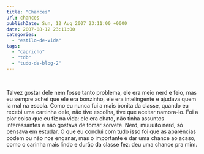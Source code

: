 ```yaml
---
title: "Chances"
url: chances
publishDate: Sun, 12 Aug 2007 23:11:00 +0000
date: 2007-08-12 23:11:00
categories: 
  - "estilo-de-vida"
tags: 
  - "capricho"
  - "tdb"
  - "tudo-de-blog-2"
---
```

<a href="http://2.bp.blogspot.com/_BzqI_RDZ6O4/Sbw6OURee1I/AAAAAAAAAH8/MAvKho7CkHg/s1600-h/CA28083.jpg"><img src="http://2.bp.blogspot.com/_BzqI_RDZ6O4/Sbw6OURee1I/AAAAAAAAAH8/MAvKho7CkHg/s320/CA28083.jpg" border="0" alt=""></a><br><div><br></div><div>Talvez gostar dele nem fosse tanto problema, ele era meio nerd e feio, mas eu sempre achei que ele era bonzinho, ele era intelingente e ajudava quem ia mal na escola. Como eu nunca fui a mais bonita da classe, quando eu recebi uma cartinha dele, não tive escolha, tive que aceitar namora-lo. Foi a pior coisa que eu fiz na vida: ele era chato, não tinha assuntos interessantes e não gostava de tomar sorvete. Nerd, muuuito nerd, só pensava em estudar. O que eu conclui com tudo isso foi que as aparências podem ou não nos enganar, mas o importante é dar uma chance ao acaso, como o carinha mais lindo e durão da classe fez: deu uma chance pra mim.</div><div><br></div>
